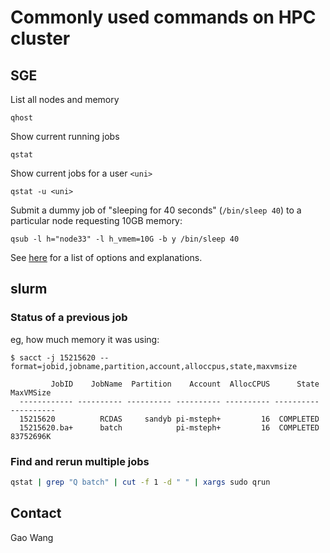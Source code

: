 # Commonly used commands on HPC cluster

## SGE

List all nodes and memory

```
qhost
```

Show current running jobs

```
qstat
```

Show current jobs for a user `<uni>`

```
qstat -u <uni>
```

Submit a dummy job of "sleeping for 40 seconds" (`/bin/sleep 40`) to a particular node requesting 10GB memory:

```
qsub -l h="node33" -l h_vmem=10G -b y /bin/sleep 40
```

See [here](http://bioinformatics.mdc-berlin.de/intro2UnixandSGE/sun_grid_engine_for_beginners/how_to_submit_a_job_using_qsub.html)
for a list of options and explanations.

## slurm

### Status of a previous job

eg, how much memory it was using:

```
$ sacct -j 15215620 --format=jobid,jobname,partition,account,alloccpus,state,maxvmsize

         JobID    JobName  Partition    Account  AllocCPUS      State  MaxVMSize
  ------------ ---------- ---------- ---------- ---------- ---------- ----------
  15215620          RCDAS     sandyb pi-msteph+         16  COMPLETED
  15215620.ba+      batch            pi-msteph+         16  COMPLETED  83752696K
```

### Find and rerun multiple jobs

```bash
qstat | grep "Q batch" | cut -f 1 -d " " | xargs sudo qrun
```

## Contact
Gao Wang
